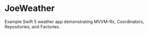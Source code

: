 # JoeWeather
Example Swift 5 weather app demonstrating MVVM-Rx, Coordinators, Repositories, and Factories. 
